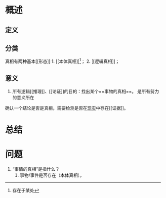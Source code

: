 # 概述
## 定义

## 分类
真相有两种基本[[形态]]
	1. [[本体真相]][^1]；
	2. [[逻辑真相]]；
## 意义
1. 所有逻辑[[推理]]、[[论证]]的目的：找出某个==事物的真相==。 是所有努力的意义所在

确认一个结论是否是真相，需要检测是否在<u>现实</u>中存在[[证据]]。
# 总结
# 问题
1. “事情的真相”是指什么？
	1. 事物/事件是否存在（本体真相）。

[^1]: 存在于某处